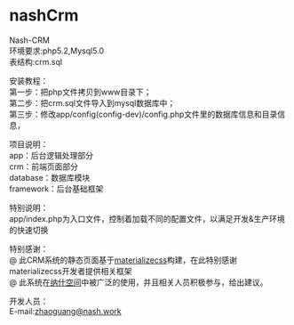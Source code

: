 # nashCrm

Nash-CRM<br>
环境要求:php5.2,Mysql5.0<br>
表结构:crm.sql<br>

安装教程：<br>
第一步：把php文件拷贝到www目录下；<br>
第二步：把crm.sql文件导入到mysql数据库中；<br>
第三步：修改app/config(config-dev)/config.php文件里的数据库信息和目录信息，<br>

项目说明：<br>
app：后台逻辑处理部分<br>
crm：前端页面部分<br>
database：数据库模块<br>
framework：后台基础框架<br>

特别说明：<br>
app/index.php为入口文件，控制着加载不同的配置文件，以满足开发&生产环境的快速切换<br>

特别感谢：<br>
@ 此CRM系统的静态页面基于<a href="http://materializecss.com/">materializecss</a>构建，在此特别感谢materializecss开发者提供相关框架<br>
@ 此系统在<a href="nash.work">纳什空间</a>中被广泛的使用，并且相关人员积极参与，给出建议。<br>

开发人员：<br>
E-mail:zhaoguang@nash.work<br>

